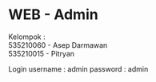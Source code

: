 # WEB - Admin

Kelompok :  
535210060 - Asep Darmawan  
535210015 - Pitryan

Login
username : admin
password : admin
